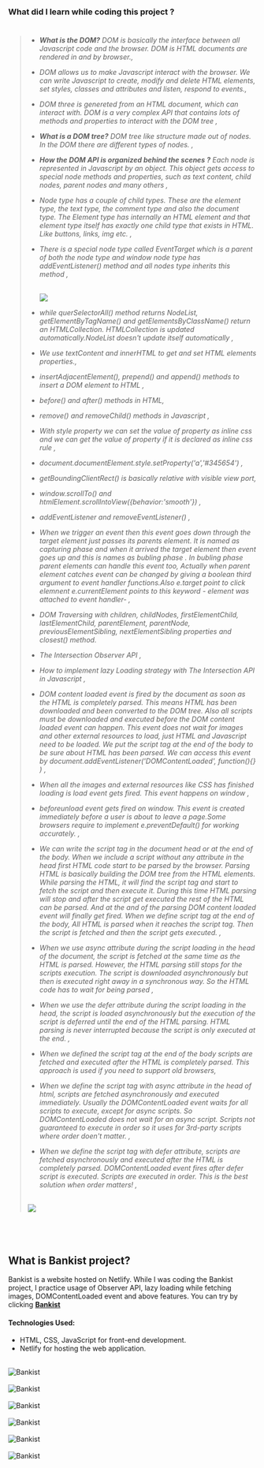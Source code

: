  <base target="_blank">

### What did I learn while coding this project ?

> #
>
> - _**What is the DOM?** DOM is basically the interface between all Javascript code and the browser. DOM is HTML documents are rendered in and by browser.,_
> - _DOM allows us to make Javascript interact with the browser. We can write Javascript to create, modify and delete HTML elements, set styles, classes and attributes and listen, respond to events.,_
> - _DOM three is genereted from an HTML document, which can interact with. DOM is a very complex API that contains lots of methods and properties to interact with the DOM tree ,_
> - _**What is a DOM tree?** DOM tree like structure made out of nodes. In the DOM there are different types of nodes. ,_
> - _**How the DOM API is organized behind the scenes ?** Each node is represented in Javascript by an object. This object gets access to special node methods and properties, such as text content, child nodes, parent nodes and many others ,_
> - _Node type has a couple of child types. These are the element type, the text type, the comment type and also the document type. The Element type has internally an HTML element and that element type itself has exactly one child type that exists in HTML. Like buttons, links, img etc. ,_
> - _There is a special node type called EventTarget which is a parent of both the node type and window node type has addEventListener() method and all nodes type inherits this method ,_
>
>   <br/> 
>   <img src="./ReadME__img/DOM.png">
>
>   <br/>
>
> - _while querSelectorAll() method returns NodeList, getElementByTagName() and getElementsByClassName() return an HTMLCollection. HTMLCollection is updated automatically.NodeList doesn't update itself automatically ,_
> - _We use textContent and innerHTML to get and set HTML elements properties.,_
> - _insertAdjacentElement(), prepend() and append() methods to insert a DOM element to HTML ,_
> - _before() and after() methods in HTML,_
> - _remove() and removeChild() methods in Javascript ,_
> - _With style property we can set the value of property as inline css and we can get the value of property if it is declared as inline css rule ,_
> - _document.documentElement.style.setProperty('a','#345654') ,_
> - _getBoundingClientRect() is basically relative with visible view port,_
> - _window.scrollTo() and htmlElement.scrollIntoView({behavior:'smooth'}) ,_
> - _addEventListener and removeEventListener() ,_
> - _When we trigger an event then this event goes down through the target element just passes its parents element. It is named as capturing phase and when it arrived the target element then event goes up and this is names as bubling phase . In bubling phase parent elements can handle this event too, Actually when parent element catches event can be changed by giving a boolean third argument to event handler functions.Also e.target point to click elemnent e.currentElement points to this keyword - element was attached to event handler- ,_
> - _DOM Traversing with children, childNodes, firstElementChild, lastElementChild, parentElement, parentNode, previousElementSibling, nextElementSibling properties and closest() method._
> - _The Intersection Observer API ,_
> - _How to implement lazy Loading strategy with The Intersection API in Javascript ,_
> - _DOM content loaded event is fired by the document as soon as the HTML is completely parsed. This means HTML has been downloaded and been converted to the DOM tree. Also all scripts must be downloaded and executed before the DOM content loaded event can happen. This event does not wait for images and other external resources to load, just HTML and Javascript need to be loaded. We put the script tag at the end of the body to be sure about HTML has been parsed. We can access this event by document.addEventListener('DOMContentLoaded', function(){} ) ,_
> - _When all the images and external resources like CSS has finished loading is load event gets fired. This event happens on window ,_
> - _beforeunload event gets fired on window. This event is created immediately before a user is about to leave a page.Some browsers require to implement e.preventDefault() for working accurately. ,_
> - _We can write the script tag in the document head or at the end of the body. When we include a script without any attribute in the head first HTML code start to be parsed by the browser. Parsing HTML is basically building the DOM tree from the HTML elements. While parsing the HTML, it will find the script tag and start to fetch the script and then execute it. During this time HTML parsing will stop and after the script get executed the rest of the HTML can be parsed. And at the and of the parsing DOM content loaded event will finally get fired. When we define script tag at the end of the body, All HTML is parsed when it reaches the script tag. Then the script is fetched and then the script gets executed. ,_
> - _When we use async attribute during the script loading in the head of the document, the script is fetched at the same time as the HTML is parsed. However, the HTML parsing still stops for the scripts execution. The script is downloaded asynchronously but then is executed right away in a synchronous way. So the HTML code has to wait for being parsed ,_
> - _When we use the defer attribute during the script loading in the head, the script is loaded asynchronously but the execution of the script is deferred until the end of the HTML parsing. HTML parsing is never interrupted because the script is only executed at the end. ,_
> - _When we defined the script tag at the end of the body scripts are fetched and executed after the HTML is completely parsed. This approach is used if you need to support old browsers,_
> - _When we define the script tag with async attribute in the head of html, scripts are fetched asynchronously and executed immediately. Usually the DOMContentLoaded event waits for all scripts to execute, except for async scripts. So DOMContentLoaded does not wait for an async script. Scripts not guaranteed to execute in order so it uses for 3rd-party scripts where order doen't matter. ,_
> - _When we define the script tag with defer attribute, scripts are fetched asynchronously and executed after the HTML is completely parsed. DOMContentLoaded event fires after defer script is executed. Scripts are executed in order. This is the best solution when order matters! ,_
>
> <br>
>   <img src="./ReadME__img/defer-async.png"> 
> <br>
>
> #

<br/>

## What is Bankist project?

Bankist is a website hosted on Netlify. While I was coding the Bankist project, I practice usage of Observer API,
lazy loading while fetching images, DOMContentLoaded event and above features. You can try by clicking <strong>[Bankist ](https://bankist-gldn.netlify.app/)</strong>

#### Technologies Used:

- HTML, CSS, JavaScript for front-end development.
- Netlify for hosting the web application.

 <br/> 
   <img src="./ReadME__img/bankist--1.png" alt="Bankist">
<br/>
 <br/> 
   <img src="./ReadME__img/bankist--2.png" alt="Bankist">
<br/>
 <br/> 
   <img src="./ReadME__img/bankist--3.png" alt="Bankist">
<br/>
 <br/> 
   <img src="./ReadME__img/bankist--4.png" alt="Bankist">
<br/>
 <br/> 
   <img src="./ReadME__img/bankist--5.png" alt="Bankist">
<br/>
 <br/> 
   <img src="./ReadME__img/bankist--6.png" alt="Bankist">
<br/>
